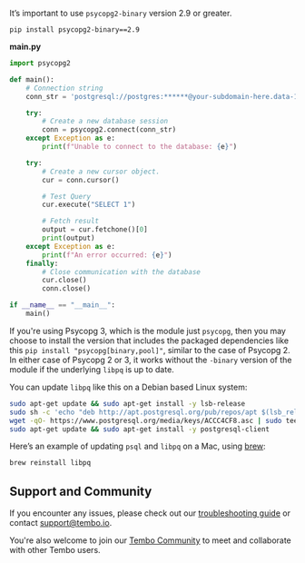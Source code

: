 It’s important to use `psycopg2-binary` version 2.9 or greater.

```shell
pip install psycopg2-binary==2.9
```
**main.py**
```python
import psycopg2

def main():
    # Connection string
    conn_str = 'postgresql://postgres:******@your-subdomain-here.data-1.use1.tembo.io:5432?sslmode=require'

    try:
        # Create a new database session
        conn = psycopg2.connect(conn_str)
    except Exception as e:
        print(f"Unable to connect to the database: {e}")

    try:
        # Create a new cursor object.
        cur = conn.cursor()

        # Test Query
        cur.execute("SELECT 1")

        # Fetch result
        output = cur.fetchone()[0]
        print(output)
    except Exception as e:
        print(f"An error occurred: {e}")
    finally:
        # Close communication with the database
        cur.close()
        conn.close()

if __name__ == "__main__":
    main()
```

If you're using Psycopg 3, which is the module just `psycopg`, then you may choose to install the version that includes the packaged dependencies like this `pip install "psycopg[binary,pool]"`, similar to the case of Psycopg 2. In either case of Psycopg 2 or 3, it works without the `-binary` version of the module if the underlying `libpq` is up to date.

You can update `libpq` like this on a Debian based Linux system:

```bash
sudo apt-get update && sudo apt-get install -y lsb-release
sudo sh -c 'echo "deb http://apt.postgresql.org/pub/repos/apt $(lsb_release -cs)-pgdg main" > /etc/apt/sources.list.d/pgdg.list'
wget -qO- https://www.postgresql.org/media/keys/ACCC4CF8.asc | sudo tee /etc/apt/trusted.gpg.d/pgdg.asc &>/dev/null
sudo apt-get update && sudo apt-get install -y postgresql-client
```

Here’s an example of updating `psql` and `libpq` on a Mac, using [brew](https://brew.sh/):

```bash
brew reinstall libpq
```

## Support and Community

If you encounter any issues, please check out our [troubleshooting guide](/docs/product/cloud/troubleshooting) or contact [support@tembo.io](mailto:support@tembo.io).

You're also welcome to join our [Tembo Community](https://join.slack.com/t/tembocommunity/shared_invite/zt-23o25qt91-AnZoC1jhLMLubwia4GeNGw) to meet and collaborate with other Tembo users.
